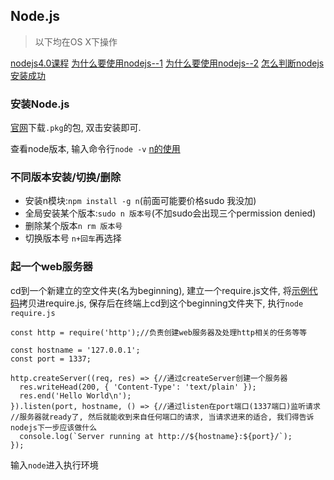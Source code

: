 ## Node.js
> 以下均在OS X下操作

[nodejs4.0课程](http://www.hubwiz.com/course/561e0c8a1bc20c980538e1e8/)    [为什么要使用nodejs--1](http://limu.iteye.com/blog/1013223) 
[为什么要使用nodejs--2](http://www.zhihu.com/question/30597893#answer-15274458)
[怎么判断nodejs安装成功](http://zhidao.baidu.com/question/1430454246120458899.html?qbl=relate_question_0&word=%CE%AA%CA%B2%C3%B4%D2%AA%B0%B2%D7%B0nodejs)

### 安装Node.js

[官网](https://nodejs.org)下载`.pkg`的包, 双击安装即可.

查看node版本, 输入命令行`node -v`
[n的使用](http://blog.sina.com.cn/s/blog_9564cb6e0102vwu6.html)

### 不同版本安装/切换/删除
- 安装n模块:`npm install -g n`(前面可能要价格sudo 我没加)
- 全局安装某个版本:`sudo n 版本号`(不加sudo会出现三个permission denied)
- 删除某个版本`n rm 版本号`
- 切换版本号 `n+回车`再选择
### 起一个web服务器
cd到一个新建立的空文件夹(名为beginning), 建立一个require.js文件, 将[示例代码](https://nodejs.org/en/about/)拷贝进require.js, 保存后在终端上cd到这个beginning文件夹下, 执行`node require.js`

	const http = require('http');//负责创建web服务器及处理http相关的任务等等

	const hostname = '127.0.0.1';
	const port = 1337;
	
	http.createServer((req, res) => {//通过createServer创建一个服务器
	  res.writeHead(200, { 'Content-Type': 'text/plain' });
	  res.end('Hello World\n');
	}).listen(port, hostname, () => {//通过listen在port端口(1337端口)监听请求
	//服务器就ready了, 然后就能收到来自任何端口的请求, 当请求进来的适合, 我们得告诉nodejs下一步应该做什么
	  console.log(`Server running at http://${hostname}:${port}/`);
	});
输入`node`进入执行环境